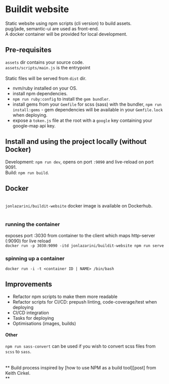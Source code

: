 # Buildit website
Static website using npm scripts (cli version) to build assets.</br>
pug/jade, semantic-ui are used as front-end.</br>
A docker container will be provided for local development.

## Pre-requisites
`assets` dir contains your source code.</br>
`assets/scripts/main.js` is the entrypoint</br></br>
Static files will be served from `dist` dir.</br>

- nvm/ruby installed on your OS.
- install npm dependencies.
- `npm run ruby:config` to install the `gem bundler`.
- install gems from your `Gemfile` for scss (sass) with the bundler, `npm run install:gems` - gem dependencies will be available in your `Gemfile.lock` when deploying.
- expose a `token.js` file at the root with a `google` key containing your google-map api key.

## Install and using the project locally (without Docker)
Development: `npm run dev`, opens on port `:9090` and live-reload on port 9091.</br>
Build: `npm run build`.<br>


## Docker
<br>`jonlazarini/buildit-website` docker image is available on Dockerhub.</br></br>

### running the container
exposes port :3030 from container to the client which maps http-server (:9090) for live reload<br>
`docker run -p 3030:9090 -itd jonlazarini/buildit-website npm run serve`

### spinning up a container
`docker run -i -t <container ID | NAME> /bin/bash`


## Improvements
- Refactor npm scripts to make them more readable
- Refactor scripts for CI/CD: prepush linting, code-coverage/test when deploying
- CI/CD integration
- Tasks for deploying
- Optimisations (images, builds)

#### Other
`npm run sass-convert` can be used if you wish to convert scss files from `scss` to `sass`.</br></br></br>
**
Build process inspired by [how to use NPM as a build tool][post] from Keith Cirkel.</br>
**
